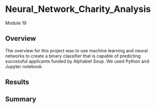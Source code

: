 # Neural_Network_Charity_Analysis
Module 19
## Overview
The overview for this project was to use machine learning and neural networks to create a binary classifier that is capable of predicting successful applicants funded by Alphabet Soup. We used Python and Jupyter notebook. 

## Results

## Summary
